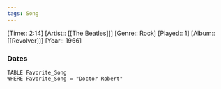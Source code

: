 ```yaml
---
tags: Song  
---
```

[Time:: 2:14]
[Artist:: [[The Beatles]]]
[Genre:: Rock]
[Played:: 1]
[Album:: [[Revolver]]]
[Year:: 1966]
### Dates
````dataview
TABLE Favorite_Song
WHERE Favorite_Song = "Doctor Robert"
````